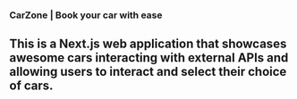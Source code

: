 ### CarZone | Book your car with ease

## This is a Next.js web application that showcases awesome cars interacting with external APIs and allowing users to interact and select their choice of cars.
